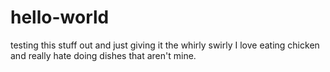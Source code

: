 # hello-world
testing this stuff out and just giving it the whirly swirly
I love eating chicken and really hate doing dishes that aren't mine.
